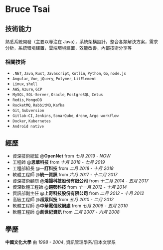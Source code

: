 # Bruce Tsai

## 技術能力

熟悉系統開發（主要以專注在 Java），系統架構設計，整合各類解決方案，需求分析，系統環境建置，雲端環境建置，效能改善，內部技術分享等

### 相關技術

- `.NET`, `Java`, `Rust`, `Javascript`, `Kotlin`, `Python`, `Go`, `node.js`
-  `Angular`, `Vue`, `jQuery`, `Polymer`, `LitElement`
- `Linux`, `shell`
- `AWS`, `Azure`, `GCP`
- `MySQL`, `SQL-Server`, `Oracle`, `PostgreSQL`, `Cetus`
- `Redis`, `MongoDB`
- `RocketMQ`, `RabbitMQ`, `Kafka`
- `Git`, `Subversion`
- `Gitlab-CI`, `Jenkins`, `SonarQube`, `drone`, `Argo workflow`
- `Docker`, `Kubernetes`
- `Android native`

## 經歷

- 資深技術總監 @**OpenNet** from *七月 2019 - NOW*
- 工程師 @**思華科技** from *十月 2018 - 七月 2019*
- 工程部組長 @**一訂科技** from *二月 2018 - 十月 2018*
- 軟體工程師 @**統一資訊** from *六月 2017 - 十二月 2017*
- 資深技術顧問 @**鴻揚科技股份有限公司** from *十二月 2014 - 五月 2017*
- 資深軟體工程師 @**趨勢科技** from *十一月 2012 - 十月 2014*
- 資訊部副主任 @**上奇科技股份有限公司** from *二月 2012 - 十月 2012*
- 高級工程師 @**超眾科技** from *五月 2010 - 二月 2012*
- 軟體工程師 @**中華電信政網處** from *七月 2008 - 五月 2010*
- 軟體工程師 @**創世紀資訊** from *二月 2007 - 六月 2008*

## 學歷

**中國文化大學** 由 *1998 - 2004*, 資訊管理學系/日本文學系
